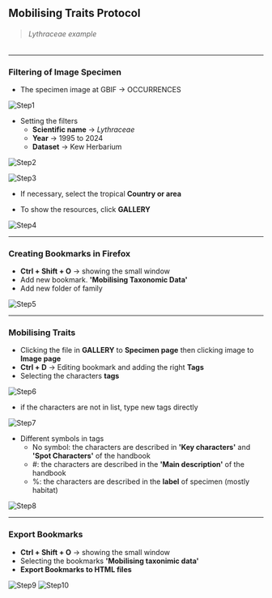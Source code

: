 
## Mobilising Traits Protocol

> ###### *Lythraceae* example

---

### Filtering of Image Specimen

- The specimen image at GBIF &rarr; OCCURRENCES

![Step1](images/1.png)

- Setting the filters
    - **Scientific name** &rarr; *Lythraceae*
    - **Year** &rarr; 1995 to 2024
    - **Dataset** &rarr; Kew Herbarium

![Step2](images/2.png)

![Step3](images/3.png)

- If necessary, select the tropical **Country or area**

- To show the resources, click **GALLERY**

![Step4](images/4.png)

---

### Creating Bookmarks in Firefox

- **Ctrl + Shift + O** &rarr; showing the small window
- Add new bookmark. **'Mobilising Taxonomic Data'**
- Add new folder of family

![Step5](images/5.png)

---

### Mobilising Traits

- Clicking the file in **GALLERY** to **Specimen page** then clicking image to **Image page**
- **Ctrl + D** &rarr; Editing bookmark and adding the right **Tags**
- Selecting the characters **tags**

![Step6](images/6.png)

- if the characters are not in list, type new tags directly

![Step7](images/7.png)

- Different symbols in tags
    - No symbol: the characters are described in **'Key characters'** and **'Spot Characters'** of the handbook
    - #: the characters are described in the **'Main description'** of the handbook
    - %: the characters are described in the **label** of specimen (mostly habitat)

![Step8](images/8.png)

---

### Export Bookmarks

- **Ctrl + Shift + O** &rarr; showing the small window
- Selecting the bookmarks **'Mobilising taxonimic data'**
- **Export Bookmarks to HTML files**

![Step9](images/9.png) ![Step10](images/10.png)
